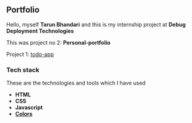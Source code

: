 
## Portfolio

Hello, myself **Tarun Bhandari** and this is my internship project at **Debug Deployment Technologies**  

This was project no 2: **Personal-portfolio**  

Project 1: [todo-app](https://github.com/tarun-bhandari/debugdeployment-todo-app)

### Tech stack 

These are the technologies and tools which I have used

- **HTML**
- **CSS**
- **Javascript**
- **[Colors](https://coolors.co/)**

